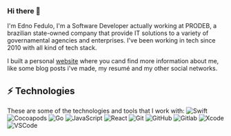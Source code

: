 ### Hi there 👋


I'm Edno Fedulo, I'm a Software Developer actually working at PRODEB, a brazilian state-owned company that provide IT solutions to a variety of governamental agencies and enterprises. I've been working in tech since 2010 with all kind of tech stack.

I built a personal [website](http://www.fedulo.com.br) where you cand find more information about me, like some blog posts i've made, my resumé and my other social networks.

## ⚡ Technologies

These are some of the technologies and tools that I work with:
![Swift](https://img.shields.io/badge/-Swift-FA7343?style=flat-square&logo=swift&logoColor=white)
![Cocoapods](https://img.shields.io/badge/-Cocoapods-EE3322?style=flat-square&logo=cocoapods&logoColor=white)
![Go](https://img.shields.io/badge/-Go-00ADD8?style=flat-square&logo=go&logoColor=white)
![JavaScript](https://img.shields.io/badge/-JavaScript-black?style=flat-square&logo=javascript)
![React](https://img.shields.io/badge/-React-61DAFB?style=flat-square&logo=react&logoColor=white)
![Git](https://img.shields.io/badge/-Git-black?style=flat-square&logo=git)
![GitHub](https://img.shields.io/badge/-GitHub-181717?style=flat-square&logo=github)
![Gitlab](https://img.shields.io/badge/-Gitlab-FCA121?style=flat-square&logo=gitlab)
![Xcode](https://img.shields.io/badge/-Xcode-1575F9?style=flat-square&logo=xcode&logoColor=white)
![VSCode](https://img.shields.io/badge/-VSCode-007ACC?style=flat-square&logo=visual-studio-code&logoColor=white)

<!--
**ednofedulo/ednofedulo** is a ✨ _special_ ✨ repository because its `README.md` (this file) appears on your GitHub profile.

Here are some ideas to get you started:

- 🔭 I’m currently working on ...
- 🌱 I’m currently learning ...
- 👯 I’m looking to collaborate on ...
- 🤔 I’m looking for help with ...
- 💬 Ask me about ...
- 📫 How to reach me: ...
- 😄 Pronouns: ...
- ⚡ Fun fact: ...
-->
